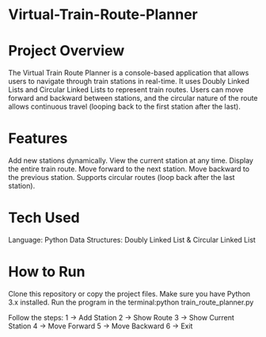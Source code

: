 # Virtual-Train-Route-Planner


# Project Overview
The Virtual Train Route Planner is a console-based application that allows users to navigate through train stations in real-time. It uses Doubly Linked Lists and Circular Linked Lists to represent train routes.
Users can move forward and backward between stations, and the circular nature of the route allows continuous travel (looping back to the first station after the last).

# Features
 Add new stations dynamically.
 View the current station at any time.
 Display the entire train route.
 Move forward to the next station.
 Move backward to the previous station.
 Supports circular routes (loop back after the last station).

 # Tech Used
Language: Python
Data Structures: Doubly Linked List & Circular Linked List

# How to Run
Clone this repository or copy the project files.
Make sure you have Python 3.x installed.
Run the program in the terminal:python train_route_planner.py

Follow the steps:
1 → Add Station
2 → Show Route
3 → Show Current Station
4 → Move Forward
5 → Move Backward
6 → Exit
